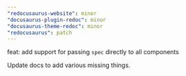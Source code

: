 ```yaml
---
"redocusaurus-website": minor
"docusaurus-plugin-redoc": minor
"docusaurus-theme-redoc": minor
"redocusaurus": patch
---
```


feat: add support for passing `spec` directly to all components

Update docs to add various missing things.

